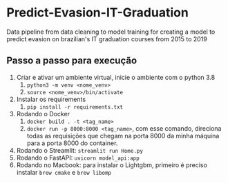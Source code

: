 # Predict-Evasion-IT-Graduation
Data pipeline from data cleaning to model training for creating a model to predict evasion on brazilian's IT graduation courses from 2015 to 2019

## Passo a passo para execução

1. Criar e ativar um ambiente virtual, inicie o ambiente com o python 3.8
   1. ```python3 -m venv <nome_venv>```
   2. ```source <nome_venv>/bin/activate```
2. Instalar os requirements
   1. ```pip install -r requirements.txt```
3. Rodando o Docker
   1. ```docker build . -t <tag_name>```
   2. ```docker run -p 8000:8000 <tag_name>```, com esse comando, direciona todas as requisições que chegam na porta 8000 da minha máquina para a porta 8000 do container.
4. Rodando o Streamlit: ```streamlit run Home.py```
5. Rodando o FastAPI: ```uvicorn model_api:app```
6. Rodando no Macbook: para instalar o Lightgbm, primeiro é preciso instalar `brew cmake` e `brew libomp`



